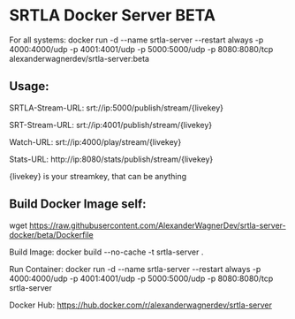 # SRTLA Docker Server BETA

For all systems: docker run -d --name srtla-server --restart always -p 4000:4000/udp -p 4001:4001/udp -p 5000:5000/udp -p 8080:8080/tcp alexanderwagnerdev/srtla-server:beta

## Usage:

SRTLA-Stream-URL: srt://ip:5000/publish/stream/{livekey}

SRT-Stream-URL: srt://ip:4001/publish/stream/{livekey}

Watch-URL: srt://ip:4000/play/stream/{livekey}

Stats-URL: http://ip:8080/stats/publish/stream/{livekey}

{livekey} is your streamkey, that can be anything

## Build Docker Image self:

wget https://raw.githubusercontent.com/AlexanderWagnerDev/srtla-server-docker/beta/Dockerfile

Build Image: docker build --no-cache -t srtla-server .

Run Container: docker run -d --name srtla-server --restart always -p 4000:4000/udp -p 4001:4001/udp -p 5000:5000/udp -p 8080:8080/tcp srtla-server

Docker Hub: https://hub.docker.com/r/alexanderwagnerdev/srtla-server
